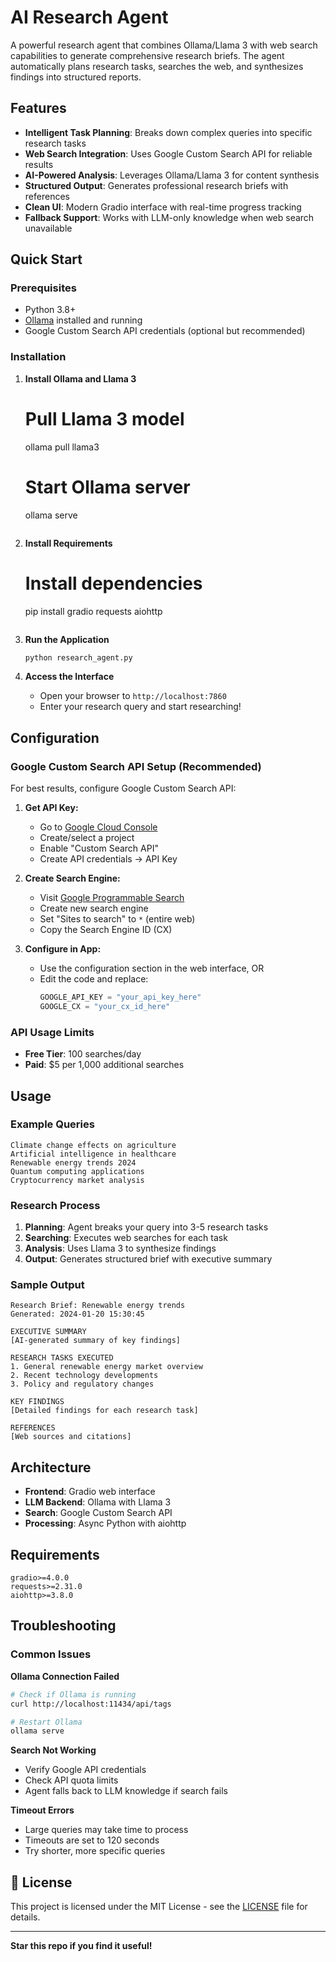 # AI Research Agent

A powerful research agent that combines Ollama/Llama 3 with web search capabilities to generate comprehensive research briefs. The agent automatically plans research tasks, searches the web, and synthesizes findings into structured reports.

## Features

- **Intelligent Task Planning**: Breaks down complex queries into specific research tasks
- **Web Search Integration**: Uses Google Custom Search API for reliable results
- **AI-Powered Analysis**: Leverages Ollama/Llama 3 for content synthesis
- **Structured Output**: Generates professional research briefs with references
- **Clean UI**: Modern Gradio interface with real-time progress tracking
- **Fallback Support**: Works with LLM-only knowledge when web search unavailable

## Quick Start

### Prerequisites

- Python 3.8+
- [Ollama](https://ollama.ai/) installed and running
- Google Custom Search API credentials (optional but recommended)

### Installation

1. **Install Ollama and Llama 3**
  
   # Pull Llama 3 model
   ollama pull llama3
   
   # Start Ollama server
   ollama serve
   ```

2. **Install Requirements**

   # Install dependencies
   pip install gradio requests aiohttp
   ```

3. **Run the Application**
   ```bash
   python research_agent.py
   ```

4. **Access the Interface**
   - Open your browser to `http://localhost:7860`
   - Enter your research query and start researching!

## Configuration

### Google Custom Search API Setup (Recommended)

For best results, configure Google Custom Search API:

1. **Get API Key:**
   - Go to [Google Cloud Console](https://console.cloud.google.com/)
   - Create/select a project
   - Enable "Custom Search API"
   - Create API credentials → API Key

2. **Create Search Engine:**
   - Visit [Google Programmable Search](https://programmablesearchengine.google.com/)
   - Create new search engine
   - Set "Sites to search" to `*` (entire web)
   - Copy the Search Engine ID (CX)

3. **Configure in App:**
   - Use the configuration section in the web interface, OR
   - Edit the code and replace:
     ```python
     GOOGLE_API_KEY = "your_api_key_here"
     GOOGLE_CX = "your_cx_id_here"
     ```

### API Usage Limits
- **Free Tier**: 100 searches/day
- **Paid**: $5 per 1,000 additional searches

##  Usage

### Example Queries

```
Climate change effects on agriculture
Artificial intelligence in healthcare  
Renewable energy trends 2024
Quantum computing applications
Cryptocurrency market analysis
```

### Research Process

1. **Planning**: Agent breaks your query into 3-5 research tasks
2. **Searching**: Executes web searches for each task
3. **Analysis**: Uses Llama 3 to synthesize findings
4. **Output**: Generates structured brief with executive summary

### Sample Output

```
Research Brief: Renewable energy trends
Generated: 2024-01-20 15:30:45

EXECUTIVE SUMMARY
[AI-generated summary of key findings]

RESEARCH TASKS EXECUTED
1. General renewable energy market overview
2. Recent technology developments
3. Policy and regulatory changes

KEY FINDINGS
[Detailed findings for each research task]

REFERENCES
[Web sources and citations]
```

## Architecture

- **Frontend**: Gradio web interface
- **LLM Backend**: Ollama with Llama 3
- **Search**: Google Custom Search API
- **Processing**: Async Python with aiohttp

## Requirements

```
gradio>=4.0.0
requests>=2.31.0
aiohttp>=3.8.0
```

## Troubleshooting

### Common Issues

**Ollama Connection Failed**
```bash
# Check if Ollama is running
curl http://localhost:11434/api/tags

# Restart Ollama
ollama serve
```

**Search Not Working**
- Verify Google API credentials
- Check API quota limits
- Agent falls back to LLM knowledge if search fails

**Timeout Errors**
- Large queries may take time to process
- Timeouts are set to 120 seconds
- Try shorter, more specific queries


## 📝 License

This project is licensed under the MIT License - see the [LICENSE](LICENSE) file for details.

---

**Star this repo if you find it useful!**
